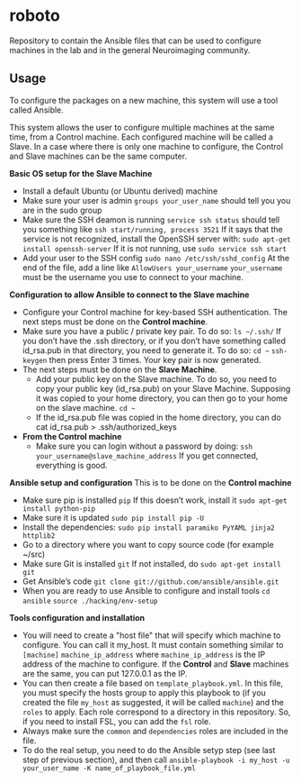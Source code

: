 roboto
======

Repository to contain the Ansible files that can be used to configure machines in the lab and in the general Neuroimaging community.


Usage
------

To configure the packages on a new machine, this system will use a tool called Ansible.

This system allows the user to configure multiple machines at the same time, from a Control machine. Each configured machine will be called a Slave. In a case where there is only one machine to configure, the Control and Slave machines can be the same computer.

**Basic OS setup for the Slave Machine**

- Install a default Ubuntu (or Ubuntu derived) machine
- Make sure your user is admin
    `groups your_user_name`
  should tell you you are in the sudo group
- Make sure the SSH deamon is running
    `service ssh status`
  should tell you something like 
    `ssh start/running, process 3521`
  If it says that the service is not recognized, install the OpenSSH server with:
    `sudo apt-get install openssh-server`
  If it is not running, use
    `sudo service ssh start`
- Add your user to the SSH config
    `sudo nano /etc/ssh/sshd_config`
  At the end of the file, add a line like
    `AllowUsers your_username`
  `your_username` must be the username you use to connect to your machine.

**Configuration to allow Ansible to connect to the Slave machine**

-  Configure your Control machine for key-based SSH authentication. The next steps must be done on the **Control machine**.
  - Make sure you have a public / private key pair. To do so:
      `ls ~/.ssh/`
    If you don’t have the .ssh directory, or if you don’t have something called id_rsa.pub in that directory, you need to generate it. To do so:
      `cd ~`
      `ssh-keygen`
    then press Enter 3 times. Your key pair is now generated.
- The next steps must be done on the **Slave Machine**.
  - Add your public key on the Slave machine. To do so, you need to copy your public key (id_rsa.pub) on your Slave Machine. Supposing it was copied to your home directory, you can then  go to your home on the slave machine.
      `cd ~`
  - If the id_rsa.pub file was copied in the home directory, you can do
      cat id_rsa.pub > .ssh/authorized_keys
- **From the Control machine**
  - Make sure you can login without a password by doing:
      `ssh your_username@slave_machine_address`
    If you get connected, everything is good.

**Ansible setup and configuration**
This is to be done on the **Control machine**

- Make sure pip is installed
    `pip`
  If this doesn’t work, install it
    `sudo apt-get install python-pip`
- Make sure it is updated
    `sudo pip install pip -U`
- Install the dependencies:
    `sudo pip install paramiko PyYAML jinja2 httplib2`
- Go to a directory where you want to copy source code (for example ~/src)
- Make sure Git is installed
    `git`
  If not installed, do
    `sudo apt-get install git`
- Get Ansible’s code
    `git clone git://github.com/ansible/ansible.git`
- When you are ready to use Ansible to configure and install tools
    `cd ansible`
    `source ./hacking/env-setup`

**Tools configuration and installation**

- You will need to create a "host file" that will specify which machine to configure. You can call it my_host. It must contain something similar to
    `[machine]`
    `machine_ip_address`
  where `machine_ip_address` is the IP address of the machine to configure. If the **Control** and **Slave** machines are the same, you can put 127.0.0.1 as the IP.
- You can then create a file based on `template_playbook.yml`. In this file, you must specify the hosts group to apply this playbook to (if you created the file `my_host` as suggested, it will be called `machine`) and the `roles` to apply. Each role correspond to a directory in this repository. So, if you need to install FSL, you can add the `fsl` role.
- Always make sure the `common` and `dependencies` roles are included in the file.
- To do the real setup, you need to do the Ansible setyp step (see last step of previous section), and then call
    `ansible-playbook -i my_host -u your_user_name -K name_of_playbook_file.yml`
